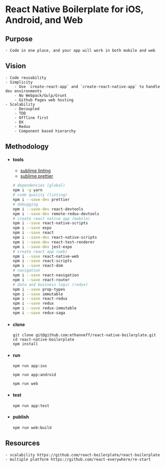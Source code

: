 # React Native Boilerplate for iOS, Android, and Web

## Purpose

    - Code in one place, and your app will work in both mobile and web

## Vision

    - Code reusability
    - Simplicity
        - Use `create-react-app` and `create-react-native-app` to handle dev environments
        - No Webpack/Gulp/Grunt
        - Github Pages web hosting
    - Scalability
        - Decoupled
        - TDD
        - Offline first
        - DX
        - Redux
        - Component based hierarchy

## Methodology

- #### tools

    - [sublime linting](https://medium.com/pvtl/linting-for-react-native-bdbb586ff694)
    - [sublime prettier](https://packagecontrol.io/packages/JsPrettier)

    ```sh
    # dependencies (global)
    npm i -g yarn
    # code quality (linting)
    npm i --save-dev prettier
    # debugging
    npm i --save-dev react-devtools
    npm i --save-dev remote-redux-devtools
    # create react native app (mobile)
    npm i --save react-native-scripts
    npm i --save expo
    npm i --save react
    npm i --save-dev react-native-scripts
    npm i --save-dev react-test-renderer
    npm i --save-dev jest-expo
    # create react app (web)
    npm i --save react-native-web
    npm i --save react-scripts
    npm i --save react-dom
    # navigation
    npm i --save react-navigation
    npm i --save react-router
    # data and business logic (redux)
    npm i --save prop-types
    npm i --save immutable
    npm i --save react-redux
    npm i --save redux
    npm i --save redux-immutable
    npm i --save redux-saga
    ```

- #### clone

    ```
    git clone git@github.com:ethanneff/react-native-boilerplate.git
    cd react-native-boilerplate
    npm install
    ```

- #### run

    ```
    npm run app:ios
    ```

    ```
    npm run app:android
    ```

    ```
    npm run web
    ```

- #### test

    ```
    npm run app:test
    ```

- #### publish

    ```
    npm run web:build
    ```

## Resources

    - scalability https://github.com/react-boilerplate/react-boilerplate
    - multiple platform https://github.com/react-everywhere/re-start